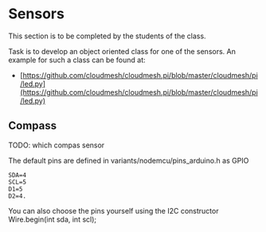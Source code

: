 # Sensors

This section is to be completed by the students of the class. 

Task is to develop an object oriented class for one of the sensors. An example for such a class can be found at:

* [https://github.com/cloudmesh/cloudmesh.pi/blob/master/cloudmesh/pi/led.py](https://github.com/cloudmesh/cloudmesh.pi/blob/master/cloudmesh/pi/led.py)

## Compass

TODO: which compas sensor

The default pins are defined in variants/nodemcu/pins_arduino.h as 
GPIO 

    SDA=4 
    SCL=5
    D1=5 
    D2=4.

You can also choose the pins yourself using the I2C constructor Wire.begin(int sda, int scl);
